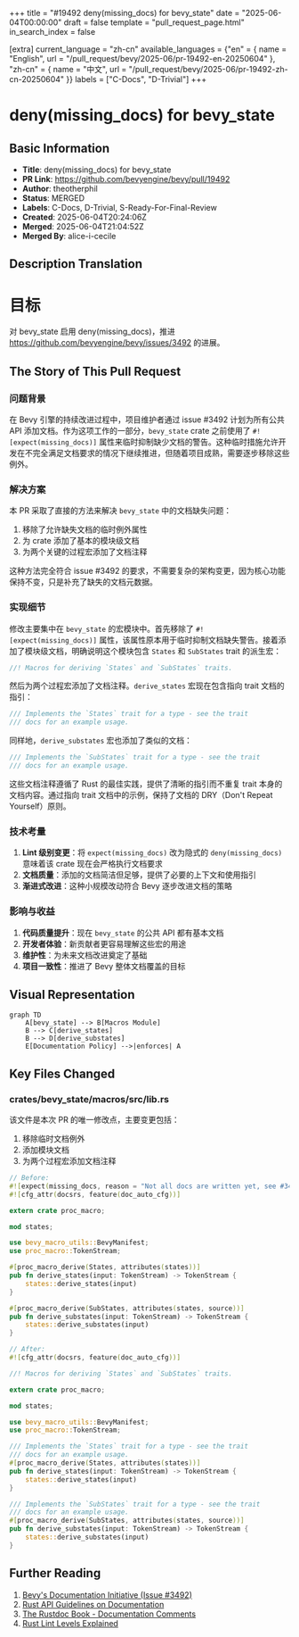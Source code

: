 +++
title = "#19492 deny(missing_docs) for bevy_state"
date = "2025-06-04T00:00:00"
draft = false
template = "pull_request_page.html"
in_search_index = false

[extra]
current_language = "zh-cn"
available_languages = {"en" = { name = "English", url = "/pull_request/bevy/2025-06/pr-19492-en-20250604" }, "zh-cn" = { name = "中文", url = "/pull_request/bevy/2025-06/pr-19492-zh-cn-20250604" }}
labels = ["C-Docs", "D-Trivial"]
+++

# deny(missing_docs) for bevy_state

## Basic Information
- **Title**: deny(missing_docs) for bevy_state
- **PR Link**: https://github.com/bevyengine/bevy/pull/19492
- **Author**: theotherphil
- **Status**: MERGED
- **Labels**: C-Docs, D-Trivial, S-Ready-For-Final-Review
- **Created**: 2025-06-04T20:24:06Z
- **Merged**: 2025-06-04T21:04:52Z
- **Merged By**: alice-i-cecile

## Description Translation
# 目标

对 bevy_state 启用 deny(missing_docs)，推进 https://github.com/bevyengine/bevy/issues/3492 的进展。

## The Story of This Pull Request

### 问题背景
在 Bevy 引擎的持续改进过程中，项目维护者通过 issue #3492 计划为所有公共 API 添加文档。作为这项工作的一部分，`bevy_state` crate 之前使用了 `#![expect(missing_docs)]` 属性来临时抑制缺少文档的警告。这种临时措施允许开发在不完全满足文档要求的情况下继续推进，但随着项目成熟，需要逐步移除这些例外。

### 解决方案
本 PR 采取了直接的方法来解决 `bevy_state` 中的文档缺失问题：
1. 移除了允许缺失文档的临时例外属性
2. 为 crate 添加了基本的模块级文档
3. 为两个关键的过程宏添加了文档注释

这种方法完全符合 issue #3492 的要求，不需要复杂的架构变更，因为核心功能保持不变，只是补充了缺失的文档元数据。

### 实现细节
修改主要集中在 `bevy_state` 的宏模块中。首先移除了 `#![expect(missing_docs)]` 属性，该属性原本用于临时抑制文档缺失警告。接着添加了模块级文档，明确说明这个模块包含 `States` 和 `SubStates` trait 的派生宏：

```rust
//! Macros for deriving `States` and `SubStates` traits.
```

然后为两个过程宏添加了文档注释。`derive_states` 宏现在包含指向 trait 文档的指引：

```rust
/// Implements the `States` trait for a type - see the trait
/// docs for an example usage.
```

同样地，`derive_substates` 宏也添加了类似的文档：

```rust
/// Implements the `SubStates` trait for a type - see the trait
/// docs for an example usage.
```

这些文档注释遵循了 Rust 的最佳实践，提供了清晰的指引而不重复 trait 本身的文档内容。通过指向 trait 文档中的示例，保持了文档的 DRY（Don't Repeat Yourself）原则。

### 技术考量
1. **Lint 级别变更**：将 `expect(missing_docs)` 改为隐式的 `deny(missing_docs)` 意味着该 crate 现在会严格执行文档要求
2. **文档质量**：添加的文档简洁但足够，提供了必要的上下文和使用指引
3. **渐进式改进**：这种小规模改动符合 Bevy 逐步改进文档的策略

### 影响与收益
1. **代码质量提升**：现在 `bevy_state` 的公共 API 都有基本文档
2. **开发者体验**：新贡献者更容易理解这些宏的用途
3. **维护性**：为未来文档改进奠定了基础
4. **项目一致性**：推进了 Bevy 整体文档覆盖的目标

## Visual Representation

```mermaid
graph TD
    A[bevy_state] --> B[Macros Module]
    B --> C[derive_states]
    B --> D[derive_substates]
    E[Documentation Policy] -->|enforces| A
```

## Key Files Changed

### crates/bevy_state/macros/src/lib.rs
该文件是本次 PR 的唯一修改点，主要变更包括：
1. 移除临时文档例外
2. 添加模块文档
3. 为两个过程宏添加文档注释

```rust
// Before:
#![expect(missing_docs, reason = "Not all docs are written yet, see #3492.")]
#![cfg_attr(docsrs, feature(doc_auto_cfg))]

extern crate proc_macro;

mod states;

use bevy_macro_utils::BevyManifest;
use proc_macro::TokenStream;

#[proc_macro_derive(States, attributes(states))]
pub fn derive_states(input: TokenStream) -> TokenStream {
    states::derive_states(input)
}

#[proc_macro_derive(SubStates, attributes(states, source))]
pub fn derive_substates(input: TokenStream) -> TokenStream {
    states::derive_substates(input)
}

// After:
#![cfg_attr(docsrs, feature(doc_auto_cfg))]

//! Macros for deriving `States` and `SubStates` traits.

extern crate proc_macro;

mod states;

use bevy_macro_utils::BevyManifest;
use proc_macro::TokenStream;

/// Implements the `States` trait for a type - see the trait
/// docs for an example usage.
#[proc_macro_derive(States, attributes(states))]
pub fn derive_states(input: TokenStream) -> TokenStream {
    states::derive_states(input)
}

/// Implements the `SubStates` trait for a type - see the trait
/// docs for an example usage.
#[proc_macro_derive(SubStates, attributes(states, source))]
pub fn derive_substates(input: TokenStream) -> TokenStream {
    states::derive_substates(input)
}
```

## Further Reading
1. [Bevy's Documentation Initiative (Issue #3492)](https://github.com/bevyengine/bevy/issues/3492)
2. [Rust API Guidelines on Documentation](https://rust-lang.github.io/api-guidelines/documentation.html)
3. [The Rustdoc Book - Documentation Comments](https://doc.rust-lang.org/rustdoc/how-to-write-documentation.html)
4. [Rust Lint Levels Explained](https://doc.rust-lang.org/rustc/lints/levels.html)